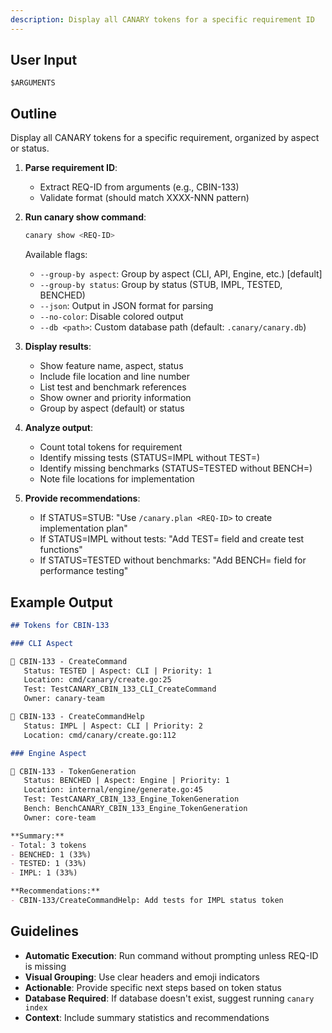 ```yaml
---
description: Display all CANARY tokens for a specific requirement ID
---
```


<!-- CANARY: REQ=CBIN-CLI-001; FEATURE="ShowCmd"; ASPECT=Docs; STATUS=IMPL; OWNER=canary; UPDATED=2025-10-16 -->

## User Input

```text
$ARGUMENTS
```

## Outline

Display all CANARY tokens for a specific requirement, organized by aspect or status.

1. **Parse requirement ID**:
   - Extract REQ-ID from arguments (e.g., CBIN-133)
   - Validate format (should match XXXX-NNN pattern)

2. **Run canary show command**:
   ```bash
   canary show <REQ-ID>
   ```

   Available flags:
   - `--group-by aspect`: Group by aspect (CLI, API, Engine, etc.) [default]
   - `--group-by status`: Group by status (STUB, IMPL, TESTED, BENCHED)
   - `--json`: Output in JSON format for parsing
   - `--no-color`: Disable colored output
   - `--db <path>`: Custom database path (default: `.canary/canary.db`)

3. **Display results**:
   - Show feature name, aspect, status
   - Include file location and line number
   - List test and benchmark references
   - Show owner and priority information
   - Group by aspect (default) or status

4. **Analyze output**:
   - Count total tokens for requirement
   - Identify missing tests (STATUS=IMPL without TEST=)
   - Identify missing benchmarks (STATUS=TESTED without BENCH=)
   - Note file locations for implementation

5. **Provide recommendations**:
   - If STATUS=STUB: "Use `/canary.plan <REQ-ID>` to create implementation plan"
   - If STATUS=IMPL without tests: "Add TEST= field and create test functions"
   - If STATUS=TESTED without benchmarks: "Add BENCH= field for performance testing"

## Example Output

```markdown
## Tokens for CBIN-133

### CLI Aspect

📌 CBIN-133 - CreateCommand
   Status: TESTED | Aspect: CLI | Priority: 1
   Location: cmd/canary/create.go:25
   Test: TestCANARY_CBIN_133_CLI_CreateCommand
   Owner: canary-team

📌 CBIN-133 - CreateCommandHelp
   Status: IMPL | Aspect: CLI | Priority: 2
   Location: cmd/canary/create.go:112

### Engine Aspect

📌 CBIN-133 - TokenGeneration
   Status: BENCHED | Aspect: Engine | Priority: 1
   Location: internal/engine/generate.go:45
   Test: TestCANARY_CBIN_133_Engine_TokenGeneration
   Bench: BenchCANARY_CBIN_133_Engine_TokenGeneration
   Owner: core-team

**Summary:**
- Total: 3 tokens
- BENCHED: 1 (33%)
- TESTED: 1 (33%)
- IMPL: 1 (33%)

**Recommendations:**
- CBIN-133/CreateCommandHelp: Add tests for IMPL status token
```

## Guidelines

- **Automatic Execution**: Run command without prompting unless REQ-ID is missing
- **Visual Grouping**: Use clear headers and emoji indicators
- **Actionable**: Provide specific next steps based on token status
- **Database Required**: If database doesn't exist, suggest running `canary index`
- **Context**: Include summary statistics and recommendations
